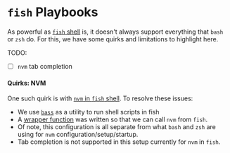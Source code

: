 # `fish` Playbooks

As powerful as [`fish` shell](http;//www.fishshell.com) is, it doesn't always support everything that `bash` or `zsh` do. For this, we have some quirks and limitations to highlight here.

TODO:
- [ ] `nvm` tab completion

#### Quirks: NVM

One such quirk is with [`nvm` in `fish` shell](https://eshlox.net/2019/01/27/how-to-use-nvm-with-fish-shell). To resolve these issues:
* We use [`bass`](https://github.com/edc/bass) as a utility to run shell scripts in fish
* A [wrapper function](../dotfiles/files/fish/functions/nvm.fish) was written so that we can call `nvm` from `fish`.
* Of note, this configuration is all separate from what `bash` and `zsh` are using for `nvm` configuration/setup/startup.
* Tab completion is not supported in this setup currently for `nvm` in `fish`.
